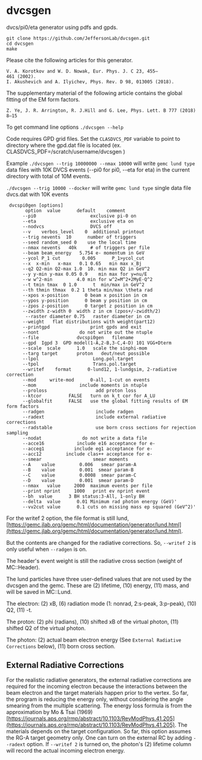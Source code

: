 # dvcsgen
dvcs/pi0/eta  generator using pdfs and gpds. 

```
git clone https://github.com/JeffersonLab/dvcsgen.git
cd dvcsgen
make
```

Please cite the following articles for this generator.
```
V. A. Korotkov and W. D. Nowak, Eur. Phys. J. C 23, 455–
461 (2002).
I. Akushevich and A. Ilyichev, Phys. Rev. D 98, 013005 (2018).
```

The supplementary material of the following article contains the global fitting of the EM form factors.
```
Z. Ye, J. R. Arrington, R. J.Hill and G. Lee, Phys. Lett. B 777 (2018) 8–15
```

To get command line options `./dvcsgen --help`

Code requires GPD grid files. Set the `CLASDVCS_PDF` variable to point to directory where the
gpd.dat file is located (ex. CLASDVCS_PDF=/scratch/username/dvcsgen )

Example
`./dvcsgen --trig 10000000 --nmax 10000`
will write `gemc lund type` data files with 10K DVCS events (--pi0 for pi0, --eta for eta) in the current directory  with total of 10M events.

`./dvcsgen --trig 10000 --docker`
will write `gemc lund type` single data file dvcs.dat with 10K events 



```
 dvcspi0gen [options]
       option  value      default    comment
      --pi0                    exclusive pi-0 on
      --eta                    exclusive eta on
      --nodvcs                 DVCS off
      --v    verbos_level    0  additional printout
      --trig nevents  10      number of triggers
      --seed random_seed 0    use the local time
      --nmax nevents   40k     # of triggers per file
      --beam beam_energy   5.754 e- momentum in GeV
      --ycol P_1 cut        0.005      P_1>ycol_cut
      --x  x-min   x-max   0.1 0.65   min max x_Bj
      --q2 Q2-min Q2-max 1.0  10. min max Q2 in GeV^2
      --y y-min y-max 0.05 0.9    min max for y=nu/E
      --w w^2-min         4.0 min for w^2=M^2+2MyE-Q^2
      --t tmin tmax  0 1.0      t  min/max in GeV^2
      --th thmin thmax  0.2 1 theta min/max \theta rad
      --xpos x-position      0 beam x position in cm
      --ypos y-position      0 beam y position in cm
      --zpos z-position      0 target z position in cm
      --zwidth z-width 0  width z in cm (zpos+/-zwidth/2)
       --raster diameter 0.75   raster diameter in cm
      --weight   flat distributions with weight(part12)
      --printgpd               print gpds and exit
      --nont               do not write out the ntuple
      --file              dvcspi0gen   filename
      --gpd  Igpd 3  GPD model(1-A,2-B,3-C,4-D) 101 VGG+Dterm
      --scale  scale      1.0   scale the sinphi-mom
      --targ target       proton   deut/neut possible
      --lpol                    Long.pol.target
      --tpol                    Trans.pol.target
      --writef    format      0-lund12, 1-lundgsim, 2-radiative correction
      --mod     write-mod      0-all, 1-cut on events
      --mom                include moments in ntuple
      --proloss                  add proton loss
      --ktcor          FALSE   turn on k_t cor for A_LU
      --globalfit      FALSE   use the global fitting results of EM form factors
      --radgen                   include radgen
      --radext                   include external radiative corrections
      --radstable                use born cross sections for rejection sampling
      --nodat               do not write a data file
      --acce16            include e16 acceptance for e-
      --acceg1           include eg1 acceptance for e-
      --acc12         include clas++ acceptance for e-
      --smear                   smear moments
      --A    value         0.006   smear param-A
      --B    value         0.001  smear param-B
      --C    value         0.0008  smear param-C
      --D    value         0.001  smear param-D
      --nmax   value     2000  maximum events per file
      --print nprint     1000   print ev nprint event
      --bh  value      3 BH status:3-All, 1-only BH
      --delta  value      0.01 Minimum rad photon energy (GeV)'
      --vv2cut value      0.1 cuts on missing mass ep squared (GeV^2)'

```

For the writef 2 option, the file format is still lund, [https://gemc.jlab.org/gemc/html/documentation/generator/lund.html](https://gemc.jlab.org/gemc/html/documentation/generator/lund.html).

But the contents are changed for the radiative corrections.
So, ```--writef 2``` is only useful when ```--radgen``` is on.

The header's event weight is still the radiative cross section (weight of MC::Header).

The lund particles have three user-defined values that are not used by the dvcsgen and the gemc.
These are (2) lifetime, (10) energy, (11) mass, and will be saved in MC::Lund.

The electron: (2) xB, (6) radiation mode (1: nonrad, 2:s-peak, 3:p-peak), (10) Q2, (11) -t.

The proton: (2) phi (radians), (10) shifted xB of the virtual photon, (11) shifted Q2 of the virtual photon.

The photon: (2) actual beam electron energy (See ```External Radiative Corrections``` below), (11) born cross section.

## External Radiative Corrections

For the realistic radiative generators, the external radiative corrections are required for the incoming electron because the interactions between the beam electron and the target materials happen prior to the vertex. So far, the program is reducing the energy only, without considering the angle smearing from the multiple scattering. The energy loss formula is from the approximation by Mo & Tsai (1969) [https://journals.aps.org/rmp/abstract/10.1103/RevModPhys.41.205](https://journals.aps.org/rmp/abstract/10.1103/RevModPhys.41.205). The materials depends on the target configuration. So far, this option assumes the RG-A target geometry only. One can turn on the external RC by adding ```--radext``` option. If ```--writef 2``` is turned on, the photon's (2) lifetime column will record the actual incoming electron energy.